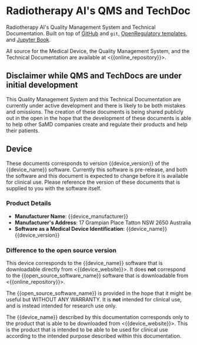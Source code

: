 <!--
Copyright (C) 2022 Radiotherapy AI Holdings Pty Ltd
Copyright (C) 2021-2022 OpenRegulatory (OpenReg GmbH)
This work is licensed under the Creative Commons Attribution 4.0 International
License. <http://creativecommons.org/licenses/by/4.0/>.

Original work by OpenRegulatory available at
<https://github.com/openregulatory/templates>
-->

# Radiotherapy AI's QMS and TechDoc

Radiotherapy AI's Quality Management System and Technical Documentation. Built
on top of [GitHub]({{online_repository}}) and `git`,
[OpenRegulatory templates](https://github.com/openregulatory/templates), and
[Jupyter Book](https://jupyterbook.org/).

All source for the Medical Device, the Quality Management System, and the
Technical Documentation are available at
<{{online_repository}}>.

## Disclaimer while QMS and TechDocs are under initial development

This Quality Management System and this Technical Documentation are currently
under active development and there is likely to be both mistakes and omissions.
The creation of these documents is being shared publicly out in the open in the
hope that the development of these documents is able to help other SaMD
companies create and regulate their products and help their patients.

## Device

These documents corresponds to version {{device_version}} of the
{{device_name}} software. Currently this software is pre-release, and both the
software and this document is expected to change before it is available for
clinical use. Please reference the version of these documents that is supplied
to you with the software itself.

### Product Details

- **Manufacturer Name**: {{device_manufacturer}}
- **Manufacturer's Address**: 17 Grampian Place Tatton NSW 2650 Australia
- **Software as a Medical Device Identification**: {{device_name}}
  {{device_version}}

### Difference to the open source version

This device corresponds to the {{device_name}} software that is downloadable
directly from <{{device_website}}>. It does **not** correspond to the
{{open_source_software_name}} software that is downloadable from
<{{online_repository}}>.

The {{open_source_software_name}} is provided in the hope that
it might be useful but WITHOUT ANY WARRANTY. It is **not** intended for
clinical use, and is instead intended for research use only.

The {{device_name}} described by this documentation corresponds only to the
product that is able to be downloaded from <{{device_website}}>. This is the
product that is intended to be able to be used for clinical use according to
the intended purpose described within this documentation.
